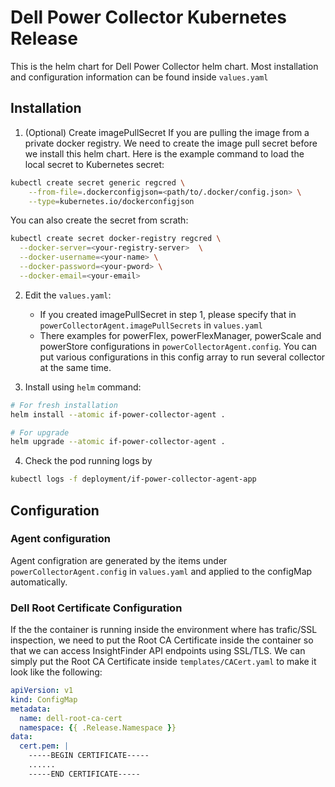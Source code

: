 # Dell Power Collector Kubernetes Release
This is the helm chart for Dell Power Collector helm chart.
Most installation and configuration information can be found inside `values.yaml`

## Installation
1. (Optional) Create imagePullSecret
If you are pulling the image from a private docker registry.
We need to create the image pull secret before we install this helm chart.
Here is the example command to load the local secret to Kubernetes secret:

```bash
kubectl create secret generic regcred \
    --from-file=.dockerconfigjson=<path/to/.docker/config.json> \
    --type=kubernetes.io/dockerconfigjson
```
You can also create the secret from scrath:

```bash
kubectl create secret docker-registry regcred \
  --docker-server=<your-registry-server>  \
  --docker-username=<your-name> \
  --docker-password=<your-pword> \
  --docker-email=<your-email>
```

2. Edit the `values.yaml`:
    - If you created imagePullSecret in step 1, please specify that in `powerCollectorAgent.imagePullSecrets` in `values.yaml`
    - There examples for powerFlex, powerFlexManager, powerScale and powerStore configurations in `powerCollectorAgent.config`. 
    You can put various configurations in this config array to run several collector at the same time.

3. Install using `helm` command:
```bash
# For fresh installation
helm install --atomic if-power-collector-agent .

# For upgrade
helm upgrade --atomic if-power-collector-agent .
```
4. Check the pod running logs by
```bash
kubectl logs -f deployment/if-power-collector-agent-app
```

## Configuration
### Agent configuration
Agent configration are generated by the items under `powerCollectorAgent.config` in `values.yaml` and applied to the configMap automatically.

### Dell Root Certificate Configuration
If the the container is running inside the environment where has trafic/SSL inspection, we need to put the Root CA Certificate inside the container so that we can access InsightFinder API endpoints using SSL/TLS.
We can simply put the Root CA Certificate inside `templates/CACert.yaml` to make it look like the following:
```yaml
apiVersion: v1
kind: ConfigMap
metadata:
  name: dell-root-ca-cert
  namespace: {{ .Release.Namespace }}
data:
  cert.pem: |
    -----BEGIN CERTIFICATE-----
    ......
    -----END CERTIFICATE-----
```